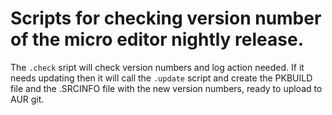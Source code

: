 # Scripts for checking version number of the micro editor nightly release.
The `.check` sript will check version numbers and log action needed.
If it needs updating then it will call the `.update` script and create the PKBUILD file and the .SRCINFO file with the new version numbers, ready to upload to AUR git.